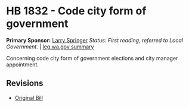 # HB 1832 - Code city form of government
**Primary Sponsor:** [Larry Springer](/person/leg/larry.springer.md)
*Status: First reading, referred to Local Government.* | [leg.wa.gov summary](https://app.leg.wa.gov/billsummary?BillNumber=1832&Year=2021)

Concerning code city form of government elections and city manager appointment.

## Revisions
* [Original Bill](1/)